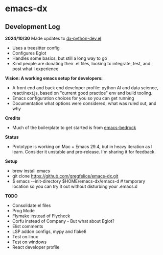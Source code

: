 
# emacs-dx

## Development Log

**2024/10/30**
Made updates to [dx-python-dev.el](https://github.com/gregfelice/emacs-dx/blob/main/emacs.d/emacs-dx/dx-python-dev.el)
* Uses a treesitter config
* Configures Eglot
* Handles some basics, but still a long way to go
* Kind people are donating their .el files, looking to integrate, test, and post what I experience

**Vision: A working emacs setup for developers:**
- A front end and back end developer profile: python AI and data science, react/next.js, based on "current good practice" env and build tooling.
- Emacs configuration choices for you so you can get running
- Documentation what options were considered, what was ruled out, and why

**Credits**
- Much of the boilerplate to get started is from [emacs-bedrock](https://github.com/ashton314/emacs-bedrock)

**Status**
- Prototype is working on Mac + Emacs 29.4, but in heavy iteration as I learn. Consider it unstable and pre-release. I'm sharing it for feedback.

**Setup**
- brew install emacs
- git clone https://github.com/gregfelice/emacs-dx.git
- $ emacs --init-directory $HOME/emacs-dx/emacs-d      # temporary location so you can try it out without disturbing your .emacs.d

**TODO**
- Consolidate el files
- Prog Mode
- Flymake instead of Flycheck
- Corfu instead of Company - But what about Eglot?
- Elist comments
- LSP addon configs, mypy and flake8
- Test on linux
- Test on windows
- React developer profile
